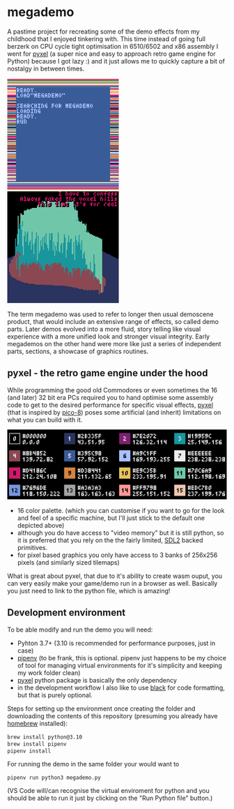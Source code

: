 # megademo

A pastime project for recreating some of the demo effects from my childhood that I enjoyed tinkering with. This time instead of going full berzerk on CPU cycle tight optimisation in 6510/6502 and x86 assembly I went for [pyxel](https://github.com/kitao/pyxel) (a super nice and easy to approach retro game engine for Python) because I got lazy :) and it just allows me to quickly capture a bit of nostalgy in between times.

![C64 loader](images/c64loader.png)
![mandelbrot voxel](images/mandelbrot.gif)

The term megademo was used to refer to longer then usual demoscene product, that would include an extensive range of effects, so called demo parts. Later demos evolved into a more fluid, story telling like visual experience with a more unified look and stronger visual integrity. Early megademos on the other hand were more like just a series of independent parts, sections, a showcase of graphics routines.

## pyxel - the retro game engine under the hood

While programming the good old Commodores or even sometimes the 16 (and later) 32 bit era PCs required you to hand optimise some assembly code to get to the desired performance for specific visual effects, [pyxel](https://github.com/kitao/pyxel) (that is inspired by [pico-8](https://www.lexaloffle.com/pico-8.php)) poses some artificial (and inherit) limitations on what you can build with it.

![pyxel palette](images/pyxel_color_palette.png)

* 16 color palette. (which you can customise if you want to go for the look and feel of a specific machine, but I'll just stick to the default one depicted above)
* although you do have access to "video memory" but it is still python, so it is preferred that you rely on the the fairly limited, [SDL2](https://www.libsdl.org) backed primitives.
* for pixel based graphics you only have access to 3 banks of 256x256 pixels (and similarly sized tilemaps)

What is great about pyxel, that due to it's ability to create wasm ouput, you can very easily make your game/demo run in a browser as well. Basically you just need to link to the python file, which is amazing!

## Development environment

To be able modify and run the demo you will need:

* Pyhton 3.7+ (3.10 is recommended for performance purposes, just in case)
* [pipenv](https://pipenv.pypa.io/en/latest/index.html) (to be frank, this is optional. pipenv just happens to be my choice of tool for managing virtual environments for it's simplicity and keeping my work folder clean)
* [pyxel](https://github.com/kitao/pyxel) python package is basically the only dependency
* in the development workflow I also like to use [black](https://github.com/psf/black) for code formatting, but that is purely optional.

Steps for setting up the environment once creating the folder and downloading the contents of this repository (presuming you already have [homebrew](https://brew.sh) installed):

```
brew install python@3.10
brew install pipenv
pipenv install
```

For running the demo in the same folder your would want to

```
pipenv run python3 megademo.py
```
(VS Code will/can recognise the virtual enviroment for python and you should be able to run it just by clicking on the "Run Python file" button.)